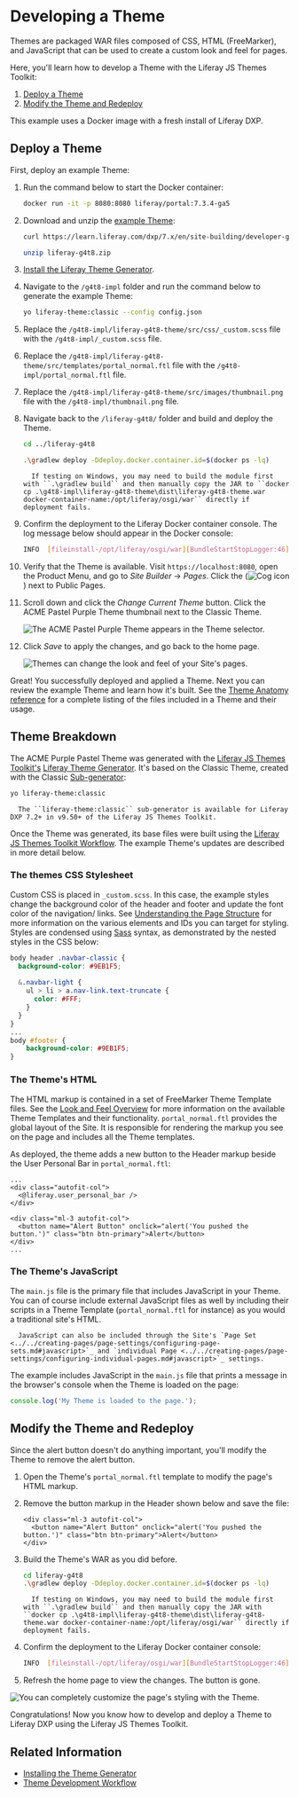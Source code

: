 # Developing a Theme

Themes are packaged WAR files composed of CSS, HTML (FreeMarker), and JavaScript that can be used to create a custom look and feel for pages.

Here, you'll learn how to develop a Theme with the Liferay JS Themes Toolkit:

1. [Deploy a Theme](#deploy-a-theme)
1. [Modify the Theme and Redeploy](#modify-the-theme-and-redeploy)

This example uses a Docker image with a fresh install of Liferay DXP.

## Deploy a Theme

First, deploy an example Theme:

1. Run the command below to start the Docker container:

    ```bash
    docker run -it -p 8080:8080 liferay/portal:7.3.4-ga5
    ```

1. Download and unzip the [example Theme](https://learn.liferay.com/dxp/7.x/en/site-building/developer-guide/developing-themes/liferay-g4t8.zip):

    ```bash
    curl https://learn.liferay.com/dxp/7.x/en/site-building/developer-guide/developing-themes/liferay-g4t8.zip
    ```

    ```bash
    unzip liferay-g4t8.zip
    ```

1. [Install the Liferay Theme Generator](../reference/themes/installing-the-theme-generator-reference.md).

1. Navigate to the `/g4t8-impl` folder and run the command below to generate the example Theme:

    ```bash
    yo liferay-theme:classic --config config.json
    ```

1. Replace the `/g4t8-impl/liferay-g4t8-theme/src/css/_custom.scss` file with the `/g4t8-impl/_custom.scss` file.

1. Replace the `/g4t8-impl/liferay-g4t8-theme/src/templates/portal_normal.ftl` file with the `/g4t8-impl/portal_normal.ftl` file.

1. Replace the `/g4t8-impl/liferay-g4t8-theme/src/images/thumbnail.png` file with the `/g4t8-impl/thumbnail.png` file.

1. Navigate back to the `/liferay-g4t8/` folder and build and deploy the Theme.

    ```bash
    cd ../liferay-g4t8
    ```

    ```bash
    .\gradlew deploy -Ddeploy.docker.container.id=$(docker ps -lq)
    ```

    ```note::
      If testing on Windows, you may need to build the module first with ``.\gradlew build`` and then manually copy the JAR to ``docker cp .\g4t8-impl\liferay-g4t8-theme\dist\liferay-g4t8-theme.war docker-container-name:/opt/liferay/osgi/war`` directly if deployment fails.
    ```

1. Confirm the deployment to the Liferay Docker container console. The log message below should appear in the Docker console:

    ```bash
    INFO  [fileinstall-/opt/liferay/osgi/war][BundleStartStopLogger:46] STARTED liferay-g4t8-theme_1.0.0 [1180]
    ```

1. Verify that the Theme is available. Visit `https://localhost:8080`, open the Product Menu, and go to *Site Builder* &rarr; *Pages*. Click the (![Cog icon](../../../images/icon-control-menu-gear.png)) next to Public Pages.

1. Scroll down and click the *Change Current Theme* button. Click the ACME Pastel Purple Theme thumbnail next to the Classic Theme.

   ![The ACME Pastel Purple Theme appears in the Theme selector.](./developing-a-theme/images/01.png)

1. Click *Save* to apply the changes, and go back to the home page.

   ![Themes can change the look and feel of your Site's pages.](./developing-a-theme/images/02.png)

Great! You successfully deployed and applied a Theme. Next you can review the example Theme and learn how it's built. See the [Theme Anatomy reference](../reference/themes/theme-anatomy-reference.md) for a complete listing of the files included in a Theme and their usage.

## Theme Breakdown

The ACME Purple Pastel Theme was generated with the [Liferay JS Themes Toolkit's](https://github.com/liferay/liferay-js-themes-toolkit) [Liferay Theme Generator](../reference/themes/installing-the-theme-generator-reference.md). It's based on the Classic Theme, created with the Classic [Sub-generator](../reference/themes/installing-the-theme-generator-reference.md#generator-and-sub-generator-commands):

```bash
yo liferay-theme:classic
```

```note::
  The ``liferay-theme:classic`` sub-generator is available for Liferay DXP 7.2+ in v9.50+ of the Liferay JS Themes Toolkit.
```

Once the Theme was generated, its base files were built using the [Liferay JS Themes Toolkit Workflow](../reference/themes/liferay-js-themes-toolkit-theme-development-workflow.md). The example Theme's updates are described in more detail below.

### The themes CSS Stylesheet

Custom CSS is placed in `_custom.scss`. In this case, the example styles change the background color of the header and footer and update the font color of the navigation/ links. See [Understanding the Page Structure](../reference/themes/understanding-the-page-structure.md) for more information on the various elements and IDs you can target for styling. Styles are condensed using [Sass](https://sass-lang.com/) syntax, as demonstrated by the nested styles in the CSS below:

```scss
body header .navbar-classic {
  background-color: #9EB1F5;
  
  &.navbar-light {
    ul > li > a.nav-link.text-truncate {
      color: #FFF;
    }
  }
}
...
body #footer {
	background-color: #9EB1F5;
}
```

### The Theme's HTML

The HTML markup is contained in a set of FreeMarker Theme Template files. See the [Look and Feel Overview](../reference/look-and-feel-overview.md#theme-building-utilities) for more information on the available Theme Templates and their functionality. `portal_normal.ftl` provides the global layout of the Site. It is responsible for rendering the markup you see on the page and includes all the Theme templates. 

As deployed, the theme adds a new button to the Header markup beside the User Personal Bar in `portal_normal.ftl`:

```markup
...
<div class="autofit-col">
  <@liferay.user_personal_bar />
</div>

<div class="ml-3 autofit-col">
  <button name="Alert Button" onclick="alert('You pushed the button.')" class="btn btn-primary">Alert</button>
</div>
...
```

### The Theme's JavaScript

The `main.js` file is the primary file that includes JavaScript in your Theme. You can of course include external JavaScript files as well by including their scripts in a Theme Template (`portal_normal.ftl` for instance) as you would a traditional site's HTML.

```note::
  JavaScript can also be included through the Site's `Page Set <../../creating-pages/page-settings/configuring-page-sets.md#javascript>`_ and `individual Page <../../creating-pages/page-settings/configuring-individual-pages.md#javascript>`_ settings.
```

The example includes JavaScript in the `main.js` file that prints a message in the browser's console when the Theme is loaded on the page:

```javascript
console.log('My Theme is loaded to the page.');
```

## Modify the Theme and Redeploy

Since the alert button doesn't do anything important, you'll modify the Theme to remove the alert button. 

1. Open the Theme's `portal_normal.ftl` template to modify the page's HTML markup.
1. Remove the button markup in the Header shown below and save the file:

    ```markup
    <div class="ml-3 autofit-col">
      <button name="Alert Button" onclick="alert('You pushed the button.')" class="btn btn-primary">Alert</button>
    </div>
    ```

1. Build the Theme's WAR as you did before.

    ```bash
    cd liferay-g4t8
    .\gradlew deploy -Ddeploy.docker.container.id=$(docker ps -lq)
    ```

    ```note::
      If testing on Windows, you may need to build the module first with ``.\gradlew build`` and then manually copy the JAR with ``docker cp .\g4t8-impl\liferay-g4t8-theme\dist\liferay-g4t8-theme.war docker-container-name:/opt/liferay/osgi/war`` directly if deployment fails.
    ```

1. Confirm the deployment to the Liferay Docker container console:

    ```bash
    INFO  [fileinstall-/opt/liferay/osgi/war][BundleStartStopLogger:46] STARTED liferay-g4t8-theme_1.0.0 [1141]
    ```

1. Refresh the home page to view the changes. The button is gone. 

![You can completely customize the page's styling with the Theme.](./developing-a-theme/images/03.png)

Congratulations! Now you know how to develop and deploy a Theme to Liferay DXP using the Liferay JS Themes Toolkit.

## Related Information

* [Installing the Theme Generator](../reference/themes/installing-the-theme-generator-reference.md)
* [Theme Development Workflow](../reference/themes/liferay-js-themes-toolkit-theme-development-workflow.md)
